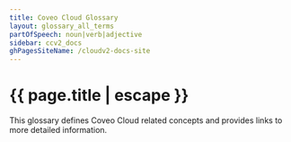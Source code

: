 ```yaml
---
title: Coveo Cloud Glossary
layout: glossary_all_terms
partOfSpeech: noun|verb|adjective
sidebar: ccv2_docs
ghPagesSiteName: /cloudv2-docs-site
---
```

# {{ page.title | escape }}
This glossary defines Coveo Cloud related concepts and provides links to more detailed information. 